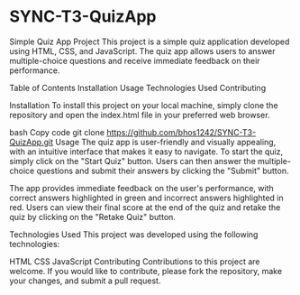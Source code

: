 # SYNC-T3-QuizApp

Simple Quiz App Project
This project is a simple quiz application developed using HTML, CSS, and JavaScript. The quiz app allows users to answer multiple-choice questions and receive immediate feedback on their performance.

Table of Contents
Installation
Usage
Technologies Used
Contributing

Installation
To install this project on your local machine, simply clone the repository and open the index.html file in your preferred web browser.

bash
Copy code
git clone https://github.com/bhos1242/SYNC-T3-QuizApp.git
Usage
The quiz app is user-friendly and visually appealing, with an intuitive interface that makes it easy to navigate. To start the quiz, simply click on the "Start Quiz" button. Users can then answer the multiple-choice questions and submit their answers by clicking the "Submit" button.

The app provides immediate feedback on the user's performance, with correct answers highlighted in green and incorrect answers highlighted in red. Users can view their final score at the end of the quiz and retake the quiz by clicking on the "Retake Quiz" button.

Technologies Used
This project was developed using the following technologies:

HTML
CSS
JavaScript
Contributing
Contributions to this project are welcome. If you would like to contribute, please fork the repository, make your changes, and submit a pull request.

